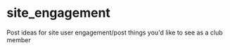# site_engagement
Post ideas for site user engagement/post things you'd like to see as a club member
